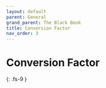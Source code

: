 ```yaml
---
layout: default
parent: General
grand_parent: The Black Book
title: Conversion Factor
nav_order: 3
---
```


# Conversion Factor
{: .fs-9 }